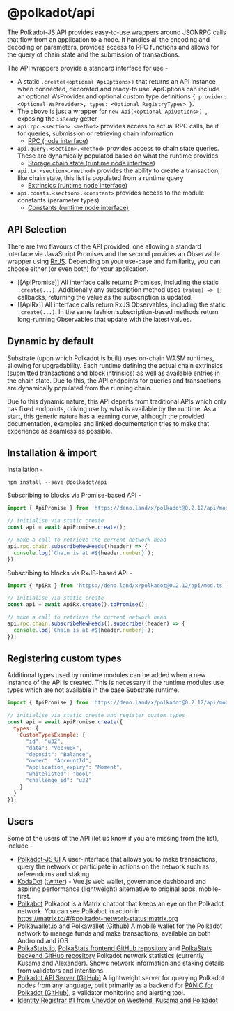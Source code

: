 # @polkadot/api

The Polkadot-JS API provides easy-to-use wrappers around JSONRPC calls that flow from an application to a node. It handles all the encoding and decoding or parameters, provides access to RPC functions and allows for the query of chain state and the submission of transactions.

The API wrappers provide a standard interface for use -

- A static `.create(<optional ApiOptions>)` that returns an API instance when connected, decorated and ready-to use. ApiOptions can include an optional WsProvider and optional custom type definitions `{ provider: <Optional WsProvider>, types: <Optional RegistryTypes> }`.
- The above is just a wrapper for `new Api(<optional ApiOptions>) `, exposing the `isReady` getter
- `api.rpc.<section>.<method>` provides access to actual RPC calls, be it for queries, submission or retrieving chain information
  - [RPC (node interface)](https://polkadot.js.org/docs/substrate/rpc)
- `api.query.<section>.<method>` provides access to chain state queries. These are dynamically populated based on what the runtime provides
  - [Storage chain state (runtime node interface)](https://polkadot.js.org/docs/substrate/storage)
- `api.tx.<section>.<method>` provides the ability to create a transaction, like chain state, this list is populated from a runtime query
  - [Extrinsics (runtime node interface)](https://polkadot.js.org/docs/substrate/extrinsics)
- `api.consts.<section>.<constant>` provides access to the module constants (parameter types).
  - [Constants (runtime node interface)](https://polkadot.js.org/docs/substrate/constants)

## API Selection

There are two flavours of the API provided, one allowing a standard interface via JavaScript Promises and the second provides an Observable wrapper using [RxJS](https://github.com/ReactiveX/rxjs). Depending on your use-case and familiarity, you can choose either (or even both) for your application.

- [[ApiPromise]] All interface calls returns Promises, including the static `.create(...)`. Additionally any subscription method uses `(value) => {}` callbacks, returning the value as the subscription is updated.
- [[ApiRx]] All interface calls return RxJS Observables, including the static `.create(...)`. In the same fashion subscription-based methods return long-running Observables that update with the latest values.

## Dynamic by default

Substrate (upon which Polkadot is built) uses on-chain WASM runtimes, allowing for upgradability. Each runtime defining the actual chain extrinsics (submitted transactions and block intrinsics) as well as available entries in the chain state. Due to this, the API endpoints for queries and transactions are dynamically populated from the running chain.

Due to this dynamic nature, this API departs from traditional APIs which only has fixed endpoints, driving use by what is available by the runtime. As a start, this generic nature has a learning curve, although the provided documentation, examples and linked documentation tries to make that experience as seamless as possible.

## Installation & import

Installation -

```
npm install --save @polkadot/api
```

Subscribing to blocks via Promise-based API -

```javascript
import { ApiPromise } from 'https://deno.land/x/polkadot@0.2.12/api/mod.ts';

// initialise via static create
const api = await ApiPromise.create();

// make a call to retrieve the current network head
api.rpc.chain.subscribeNewHeads((header) => {
  console.log(`Chain is at #${header.number}`);
});
```

Subscribing to blocks via RxJS-based API -

```javascript
import { ApiRx } from 'https://deno.land/x/polkadot@0.2.12/api/mod.ts';

// initialise via static create
const api = await ApiRx.create().toPromise();

// make a call to retrieve the current network head
api.rpc.chain.subscribeNewHeads().subscribe((header) => {
  console.log(`Chain is at #${header.number}`);
});
```

## Registering custom types

Additional types used by runtime modules can be added when a new instance of the API is created. This is necessary if the runtime modules use types which are not available in the base Substrate runtime.

```javascript
import { ApiPromise } from 'https://deno.land/x/polkadot@0.2.12/api/mod.ts';

// initialise via static create and register custom types
const api = await ApiPromise.create({
  types: {
    CustomTypesExample: {
      "id": "u32",
      "data": "Vec<u8>",
      "deposit": "Balance",
      "owner": "AccountId",
      "application_expiry": "Moment",
      "whitelisted": "bool",
      "challenge_id": "u32"
    }
  }
});
```

## Users

Some of the users of the API (let us know if you are missing from the list), include -

- [Polkadot-JS UI](https://github.com/polkadot-js/apps) A user-interface that allows you to make transactions, query the network or participate in actions on the network such as referendums and staking
- [KodaDot](https://github.com/vue-polkadot/apps) ([twitter](https://twitter.com/KodaDot)) - Vue.js web wallet, governance dashboard and aspiring performance (lightweight) alternative to original apps, mobile-first.
- [Polkabot](https://gitlab.com/Polkabot) Polkabot is a Matrix chatbot that keeps an eye on the Polkadot network. You can see Polkabot in action in https://matrix.to/#/#polkadot-network-status:matrix.org
- [Polkawallet.io](https://polkawallet.io) and [Polkawallet (Github)](https://github.com/polkawallet-io/polkawallet-RN/) A mobile wallet for the Polkadot network to manage funds and make transactions, available on both Androind and iOS
- [PolkaStats.io](https://polkastats.io), [PolkaStats frontend GitHub repository](https://github.com/Colm3na/polkastats-v2) and [PolkaStats backend GitHub repository](https://github.com/Colm3na/polkastats-backend-v2) Polkadot network statistics (currently Kusama and Alexander). Shows network information and staking details from validators and intentions.
- [Polkadot API Server (GitHub)](https://github.com/SimplyVC/polkadot_api_server) A lightweight server for querying Polkadot nodes from any language, built primarily as a backend for [PANIC for Polkadot (GitHub)](https://github.com/SimplyVC/panic_polkadot/), a validator monitoring and alerting tool.
- [Identity Registrar #1 from Chevdor on Westend, Kusama and Polkadot](https://www.chevdor.com/tags/registrar/)
